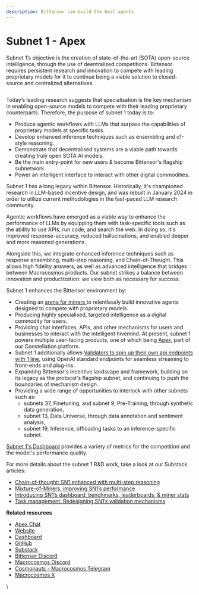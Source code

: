 ```yaml
---
description: Bittensor can build the best agents
---
```


# Subnet 1 - Apex

Subnet 1’s objective is the creation of state-of-the-art (SOTA) open-source intelligence, through the use of deentralized competitions. Bittensor requires persistent research and innovation to compete with leading proprietary models for it to continue being a viable solution to closed-source and centralized alternatives.&#x20;

<figure><img src="../../.gitbook/assets/Apex overview.png" alt=""><figcaption></figcaption></figure>

Today’s leading research suggests that specialisation is the key mechanism in enabling open-source models to compete with their leading proprietary counterparts. Therefore, the purpose of subnet 1 today is to:

* Produce agentic workflows with LLMs that surpass the capabilities of proprietary models at specific tasks.
* Develop enhanced inference techniques such as ensembling and o1-style reasoning.
* Demonstrate that decentralised systems are a viable path towards creating truly open SOTA AI models.
* Be the main entry-point for new users & become Bittensor's flagship subnetwork.
* Power an intelligent interface to interact with other digital commodities.

Subnet 1 has a long legacy within Bittensor. Historically, it's championed research in LLM-based incentive design, and was rebuilt in January 2024 in order to utilize current methodologies in the fast-paced LLM research community.&#x20;

Agentic workflows have emerged as a viable way to enhance the performance of LLMs by equipping them with task-specific tools such as the ability to use APIs, run code, and search the web. In doing so, it's improved response-accuracy, reduced hallucinations, and enabled deeper and more reasoned generations.&#x20;

Alongside this, we integrate enhanced inference techniques such as response ensembling, multi-step reasoning, and Chain-of-Thought. This allows high fidelity answers, as well as advanced intelligence that bridges between Macrocosmos products. Our subnet strikes a balance between innovation and productization: we view both as necessary for success.

Subnet 1 enhances the Bittensor environment by:

* Creating an [arena for miners ](https://www.macrocosmos.ai/sn1/dashboard)to relentlessly build innovative agents designed to compete with proprietary models.
* Producing highly specialised, targeted intelligence as a digital commodity for users.
* Providing chat interfaces, APIs, and other mechanisms for users and businesses to interact with the intelligent hivemind. At present, subnet 1 powers multiple user-facing products, one of which being [Apex](../../constellation/apex.md), part of our Constellation platform.
* Subnet 1 additionally allows [Validators to spin up their own api endpoints with 1 line,](https://github.com/macrocosm-os/prompting/blob/main/validator_api/API_docs.md) using OpenAI standard endpoints for seamless streaming to front-ends and plug-ins.
* Expanding Bittensor's incentive landscape and framework, building on its legacy as the protocol's flagship subnet, and continuing to push the boundaries of mechanism design.
* Providing a wide range of opportunities to interlock with other subnets such as:
  * subnets 37, Finetuning, and subnet 9, Pre-Training, through synthetic data generation,
  * subnet 13, Data Universe, through data annotation and sentiment analysis,
  * subnet 19, Inference, offloading tasks to an inference-specific subnet.

[Subnet 1's Dashboard](https://www.macrocosmos.ai/sn1/dashboard) provides a variety of metrics for the competition and the model's performance quality.

For more details about the subnet 1 R\&D work, take a look at our Substack articles:

* [Chain-of-thought: SN1 enhanced with multi-step reasoning](https://macrocosmosai.substack.com/p/chain-of-thought-sn1-enhanced-with)
* [Mixture-of-Miners: improving SN1’s performance](https://macrocosmosai.substack.com/p/mixture-of-miners-improving-sn1s)
* [Introducing SN1’s dashboard: benchmarks, leaderboards, & miner stats](https://macrocosmosai.substack.com/p/introducing-sn1s-dashboard)
* [Task management: Redesigning SN1’s validation mechanisms](https://macrocosmosai.substack.com/p/task-management-redesigning-sn1s)

**Related resources**

* [Apex Chat](https://app.macrocosmos.ai/apex/chat)
* [Website](https://www.macrocosmos.ai/sn1)
* [Dashboard](https://www.macrocosmos.ai/sn1/dashboard)
* [GitHub](https://macrocosmosai.substack.com/t/language-models)
* [Substack](https://macrocosmosai.substack.com/t/language-models)
* [Bittensor Discord](https://discord.com/channels/799672011265015819/1161764867166961704)
* [Macrocosmos Discord](https://discord.com/channels/1238450997848707082)
* [Cosmonauts - Macrocosmos Telegram](https://t.me/macrocosmosai)
* [Macrocosmos X](https://x.com/MacrocosmosAI)

\


